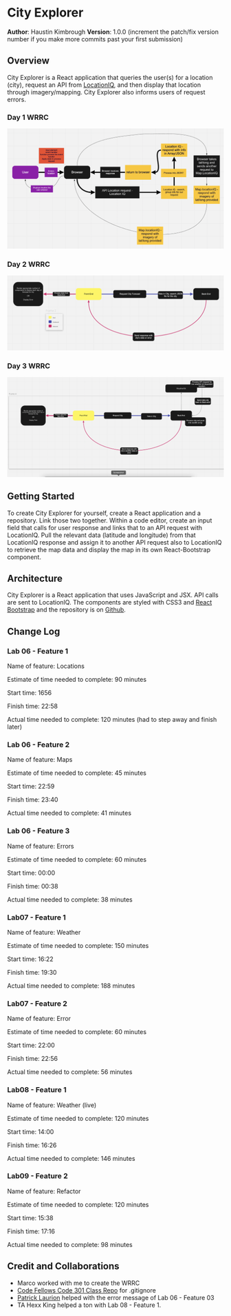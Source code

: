 # City Explorer

**Author**: Haustin Kimbrough
**Version**: 1.0.0 (increment the patch/fix version number if you make more commits past your first submission)

## Overview
<!-- Provide a high level overview of what this application is and why you are building it, beyond the fact that it's an assignment for this class. (i.e. What's your problem domain?) -->

City Explorer is a React application that queries the user(s) for a location (city), request an API from [LocationIQ](https://locationiq.com/), and then display that location through imagery/mapping. City Explorer also informs users of request errors.

### Day 1 WRRC

![WRRC](./img/wrrc.png)

### Day 2 WRRC

![WRRC](./img/wrrc2.png)

### Day 3 WRRC

![WRRC](./img/wrrc3.png)

## Getting Started
<!-- What are the steps that a user must take in order to build this app on their own machine and get it running? -->
To create City Explorer for yourself, create a React application and a repository. Link those two together. Within a code editor, create an input field that calls for user response and links that to an API request with LocationIQ. Pull the relevant data (latitude and longitude) from that LocationIQ response and assign it to another API request also to LocationIQ to retrieve the map data and display the map in its own React-Bootstrap component.

## Architecture
<!-- Provide a detailed description of the application design. What technologies (languages, libraries, etc) you're using, and any other relevant design information. -->
 City Explorer is a React application that uses JavaScript and JSX. API calls are sent to LocationIQ. The components are styled with CSS3 and [React Bootstrap](https://react-bootstrap.github.io/) and the repository is on [Github](https://github.com/hkimbrough22/city-explorer).

## Change Log

<!-- Use this area to document the iterative changes made to your application as each feature is successfully implemented. Use time stamps. Here's an example:

01-01-2001 4:59pm - Application now has a fully-functional express server, with a GET route for the location resource. -->

### Lab 06 - Feature 1

Name of feature: Locations

Estimate of time needed to complete: 90 minutes

Start time: 1656

Finish time: 22:58

Actual time needed to complete: 120 minutes (had to step away and finish later)

### Lab 06 - Feature 2

Name of feature: Maps

Estimate of time needed to complete: 45 minutes

Start time: 22:59

Finish time: 23:40

Actual time needed to complete: 41 minutes

### Lab 06 - Feature 3

Name of feature: Errors

Estimate of time needed to complete: 60 minutes

Start time: 00:00

Finish time: 00:38

Actual time needed to complete: 38 minutes

### Lab07 - Feature 1

Name of feature: Weather

Estimate of time needed to complete: 150 minutes

Start time: 16:22

Finish time: 19:30

Actual time needed to complete: 188 minutes

### Lab07 - Feature 2

Name of feature: Error

Estimate of time needed to complete: 60 minutes

Start time: 22:00

Finish time: 22:56

Actual time needed to complete: 56 minutes

### Lab08 - Feature 1

Name of feature: Weather (live)

Estimate of time needed to complete: 120 minutes

Start time: 14:00

Finish time: 16:26

Actual time needed to complete: 146 minutes

### Lab09 - Feature 2

Name of feature: Refactor

Estimate of time needed to complete: 120 minutes

Start time: 15:38

Finish time: 17:16

Actual time needed to complete: 98 minutes

## Credit and Collaborations
<!-- Give credit (and a link) to other people or resources that helped you build this application. -->
- Marco worked with me to create the WRRC
- [Code Fellows Code 301 Class Repo](https://github.com/codefellows/seattle-code-301d77) for .gitignore
- [Patrick Laurion](https://github.com/plaurion1989) helped with the error message of Lab 06 - Feature 03
- TA Hexx King helped a ton with Lab 08 - Feature 1.
